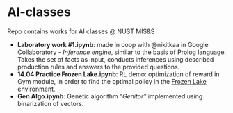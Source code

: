 # AI-classes
Repo contains works for AI classes @ NUST MIS&amp;S
 - **Laboratory work #1.ipynb**: made in coop with @nikitkaa in Google Collaboratory - *Inference engine*, similar to the basis of Prolog language. Takes the set of facts as input, conducts inferences using described production rules and answers to the provided questions.
 - **14.04 Practice Frozen Lake.ipynb**: RL demo: optimization of reward in Gym module, in order to find the optimal policy in the [Frozen Lake](https://gym.openai.com/envs/FrozenLake-v0/) environment.
 - **Gen Algo.ipynb**: Genetic algorithm _"Genitor"_ implemented using binarization of vectors.
